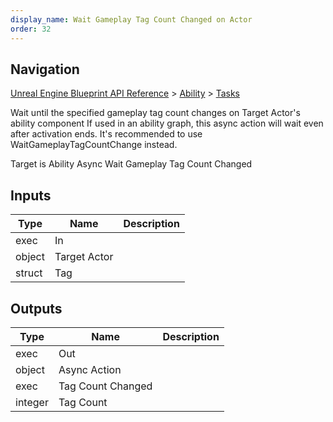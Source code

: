 ```yaml
---
display_name: Wait Gameplay Tag Count Changed on Actor
order: 32
---
```

## Navigation

[Unreal Engine Blueprint API Reference](https://dev.epicgames.com/documentation/en-us/unreal-engine/BlueprintAPI) > [Ability](https://dev.epicgames.com/documentation/en-us/unreal-engine/BlueprintAPI/Ability) > [Tasks](https://dev.epicgames.com/documentation/en-us/unreal-engine/BlueprintAPI/Ability/Tasks)

Wait until the specified gameplay tag count changes on Target Actor's ability component
If used in an ability graph, this async action will wait even after activation ends. It's recommended to use WaitGameplayTagCountChange instead.

Target is Ability Async Wait Gameplay Tag Count Changed

## Inputs

| Type | Name | Description |
| --- | --- | --- |
| exec | In |  |
| object | Target Actor |  |
| struct | Tag |  |

## Outputs

| Type | Name | Description |
| --- | --- | --- |
| exec | Out |  |
| object | Async Action |  |
| exec | Tag Count Changed |  |
| integer | Tag Count |  |
